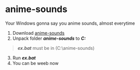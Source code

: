 # anime-sounds
Your Windows gonna say you anime sounds, almost everytime 

1. Download [anime-sounds](https://github.com/dimitriewski/anime-sounds/raw/main/anime-sounds.rar)
2. Unpack folder ***anime-sounds*** to ***C:***              
> ***ex.bat*** must be in (C:\anime-sounds)
3. Run ***ex.bat***
4. You can be weeb now
